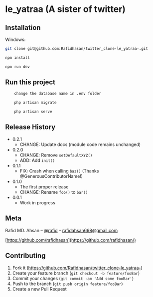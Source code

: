 # le_yatraa (A sister of twitter)


## Installation

Windows:

```sh
git clone git@github.com:Rafidhasan/twitter_clone-le_yatraa-.git
```

```sh
npm install
```

```sh
npm run dev
```

## Run this project

```sh
    change the database name in .env folder
```

```sh
    php artisan migrate
```

```sh
    php artisan serve
```

## Release History

* 0.2.1
    * CHANGE: Update docs (module code remains unchanged)
* 0.2.0
    * CHANGE: Remove `setDefaultXYZ()`
    * ADD: Add `init()`
* 0.1.1
    * FIX: Crash when calling `baz()` (Thanks @GenerousContributorName!)
* 0.1.0
    * The first proper release
    * CHANGE: Rename `foo()` to `bar()`
* 0.0.1
    * Work in progress

## Meta

Rafid MD. Ahsan – [@rafid](https://twitter.com/RafidSera) – rafidahsan698@gmail.com

[https://github.com/rafidhasan](https://github.com/rafidhasan/)

## Contributing

1. Fork it (<https://github.com/Rafidhasan/twitter_clone-le_yatraa->)
2. Create your feature branch (`git checkout -b feature/fooBar`)
3. Commit your changes (`git commit -am 'Add some fooBar'`)
4. Push to the branch (`git push origin feature/fooBar`)
5. Create a new Pull Request
